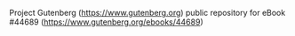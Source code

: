 Project Gutenberg (https://www.gutenberg.org) public repository for eBook #44689 (https://www.gutenberg.org/ebooks/44689)
